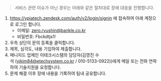 > 서비스 관련 이슈가 아닌 경우는 아래와 같은 절차대로 장애 대응을 진행합니다.

1. https://ypiatech.zendesk.com/auth/v2/login/signin 에 접속하여 아래 계정으로 로그인 합니다.
	- 이메일: zero.ryushin@bankle.co.kr
	- 비밀번호: Fbckdtjs1!
2. 우측 상단의 문의 등록을 클릭합니다.
3. 제목, 심각도, 내용 기입하여 제출합니다.
4. 매니지드 업체인 이테크시스템의 담당자(김영진 수석 ([yjkim84@etechsystem.co.kr](mailto:yjkim84@etechsystem.co.kr) / 010-5133-0922))에게 메일 또는 전화 연락하여 기술지원을 요청합니다.
5. 문제 해결 이후 장애 내용을 기록하여 팀내 공유합니다.